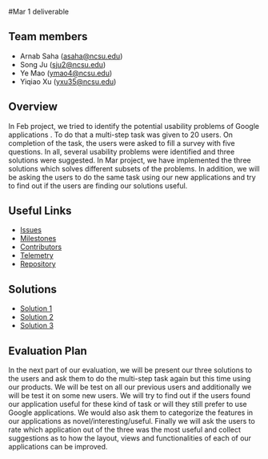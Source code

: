 #Mar 1 deliverable

## Team members

* Arnab Saha (asaha@ncsu.edu)
* Song Ju (sju2@ncsu.edu)
* Ye Mao (ymao4@ncsu.edu)
* Yiqiao Xu (yxu35@ncsu.edu)

## Overview

In Feb project, we tried to identify the potential usability problems of Google applications . To do that a multi-step task was given to 20 users. On completion of the task, the users were asked to fill a survey with five questions. In all, several usability problems were identified and three solutions were suggested. In Mar project, we have implemented the three solutions which solves different subsets of the problems. In addition, we will be asking the users to do the same task using our new applications and try to find out if the users are finding our solutions useful.

## Useful Links

* [Issues](https://github.com/arnabsaha1011/mypackse/issues)
* [Milestones](https://github.com/arnabsaha1011/mypackse/milestones)
* [Contributors](https://github.com/arnabsaha1011/mypackse/graphs/contributors)
* [Telemetry](https://github.com/arnabsaha1011/mypackse/tree/master/Telemetry)
* [Repository](https://github.com/arnabsaha1011/mypackse)

## Solutions

* [Solution 1](https://github.com/arnabsaha1011/mypackse/tree/master/Solution1)
* [Solution 2](https://github.com/arnabsaha1011/mypackse/tree/master/Solution-Ye/Demomaps)
* [Solution 3](https://github.com/arnabsaha1011/mypackse/tree/master/Solution3/Itinerary)

## Evaluation Plan

In the next part of our evaluation, we will be present our three solutions to the users and ask them to do the multi-step task again but this time using our products. We will be test on all our previous users and additionally we will be test it on some new users. We will try to find out if the users found our application useful for these kind of task or will they still prefer to use Google applications. We would also ask them to categorize the features in our applications as novel/interesting/useful. Finally we will ask the users to rate which application out of the three was the most useful and collect suggestions as to how the layout, views and functionalities of each of our applications can be improved. 
